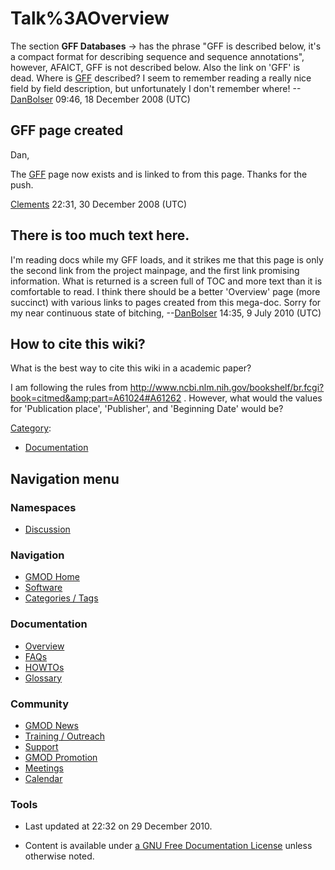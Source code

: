 



<span id="top"></span>




# <span dir="auto">Talk%3AOverview</span>









The section **GFF Databases** -\> has the phrase "GFF is described
below, it's a compact format for describing sequence and sequence
annotations", however, AFAICT, GFF is not described below. Also the link
on 'GFF' is dead. Where is [GFF](GFF "GFF") described? I seem to
remember reading a really nice field by field description, but
unfortunately I don't remember where!
--[DanBolser](User%3ADanBolser "User%3ADanBolser") 09:46, 18 December 2008
(UTC)

## <span id="GFF_page_created" class="mw-headline">GFF page created</span>

Dan,

The [GFF](GFF "GFF") page now exists and is linked to from this page.
Thanks for the push.

[Clements](User%3AClements "User%3AClements") 22:31, 30 December 2008 (UTC)

## <span id="There_is_too_much_text_here." class="mw-headline">There is too much text here.</span>

I'm reading docs while my GFF loads, and it strikes me that this page is
only the second link from the project mainpage, and the first link
promising information. What is returned is a screen full of TOC and more
text than it is comfortable to read. I think there should be a better
'Overview' page (more succinct) with various links to pages created from
this mega-doc. Sorry for my near continuous state of bitching,
--[DanBolser](User%3ADanBolser "User%3ADanBolser") 14:35, 9 July 2010 (UTC)

## <span id="How_to_cite_this_wiki.3F" class="mw-headline">How to cite this wiki?</span>

What is the best way to cite this wiki in a academic paper?

I am following the rules from <a
href="http://www.ncbi.nlm.nih.gov/bookshelf/br.fcgi?book=citmed&amp;part=A61024#A61262#A61262"
class="external free"
rel="nofollow">http://www.ncbi.nlm.nih.gov/bookshelf/br.fcgi?book=citmed&amp;part=A61024#A61262</a>
. However, what would the values for 'Publication place', 'Publisher',
and 'Beginning Date' would be?




[Category](Special%3ACategories "Special%3ACategories"):

- [Documentation](Category%3ADocumentation "Category%3ADocumentation")






## Navigation menu



### Namespaces


- <span id="ca-talk"><a href="Talk%3AOverview" accesskey="t"
  title="Discussion about the content page [t]">Discussion</a></span>





### Navigation



- <span id="n-GMOD-Home">[GMOD Home](Main_Page)</span>
- <span id="n-Software">[Software](GMOD_Components)</span>
- <span id="n-Categories-.2F-Tags">[Categories /
  Tags](Categories)</span>




### Documentation



- <span id="n-Overview">[Overview](Overview)</span>
- <span id="n-FAQs">[FAQs](Category%3AFAQ)</span>
- <span id="n-HOWTOs">[HOWTOs](Category%3AHOWTO)</span>
- <span id="n-Glossary">[Glossary](Glossary)</span>




### Community



- <span id="n-GMOD-News">[GMOD News](GMOD_News)</span>
- <span id="n-Training-.2F-Outreach">[Training /
  Outreach](Training_and_Outreach)</span>
- <span id="n-Support">[Support](Support)</span>
- <span id="n-GMOD-Promotion">[GMOD Promotion](GMOD_Promotion)</span>
- <span id="n-Meetings">[Meetings](Meetings)</span>
- <span id="n-Calendar">[Calendar](Calendar)</span>




### Tools




- <span id="footer-info-lastmod">Last updated at 22:32 on 29 December
  2010.</span>
<!-- - <span id="footer-info-viewcount">24,383 page views.</span> -->
- <span id="footer-info-copyright">Content is available under
  <a href="http://www.gnu.org/licenses/fdl-1.3.html" class="external"
  rel="nofollow">a GNU Free Documentation License</a> unless otherwise
  noted.</span>

<!-- -->



<!-- -->




